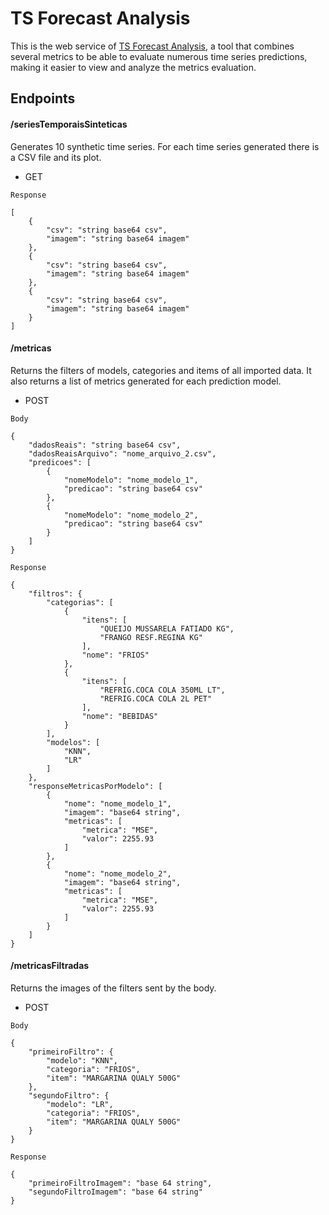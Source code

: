# TS Forecast Analysis
This is the web service of [TS Forecast Analysis](https://tsforecastanalysis.netlify.app/), a tool that combines several metrics to be able to evaluate numerous time series predictions, making it easier to view and analyze the metrics evaluation.

## Endpoints

#### /seriesTemporaisSinteticas
Generates 10 synthetic time series. For each time series generated there is a CSV file and its plot.

- GET

```
Response

[
    {
        "csv": "string base64 csv",
        "imagem": "string base64 imagem"
    },
    { 
        "csv": "string base64 csv",
        "imagem": "string base64 imagem"
    },
    { 
        "csv": "string base64 csv",
        "imagem": "string base64 imagem"
    }
]
```

#### /metricas
Returns the filters of models, categories and items of all imported data. It also returns a list of metrics generated for each prediction model.

- POST

```
Body

{
    "dadosReais": "string base64 csv",
    "dadosReaisArquivo": "nome_arquivo_2.csv",
    "predicoes": [
        {
            "nomeModelo": "nome_modelo_1",
            "predicao": "string base64 csv"
        },
        { 
            "nomeModelo": "nome_modelo_2",
            "predicao": "string base64 csv"
        }
    ]
}
```

```
Response

{
    "filtros": {
        "categorias": [
            {
                "itens": [
                    "QUEIJO MUSSARELA FATIADO KG",
                    "FRANGO RESF.REGINA KG"
                ],
                "nome": "FRIOS"
            },
            {
                "itens": [
                    "REFRIG.COCA COLA 350ML LT",
                    "REFRIG.COCA COLA 2L PET"
                ],
                "nome": "BEBIDAS"
            }
        ],
        "modelos": [
            "KNN",
            "LR"
        ]
    },
    "responseMetricasPorModelo": [
        {
            "nome": "nome_modelo_1",
            "imagem": "base64 string",
            "metricas": [
                "metrica": "MSE",
                "valor": 2255.93
            ]
        },
        {
            "nome": "nome_modelo_2",
            "imagem": "base64 string",
            "metricas": [
                "metrica": "MSE",
                "valor": 2255.93
            ]
        }
    ]
}
```

#### /metricasFiltradas
Returns the images of the filters sent by the body.

- POST

```
Body

{
    "primeiroFiltro": {
        "modelo": "KNN",
        "categoria": "FRIOS",
        "item": "MARGARINA QUALY 500G"
    },
    "segundoFiltro": {
        "modelo": "LR",
        "categoria": "FRIOS",
        "item": "MARGARINA QUALY 500G"
    }
}
```

```
Response

{
    "primeiroFiltroImagem": "base 64 string",
    "segundoFiltroImagem": "base 64 string"
}
```

